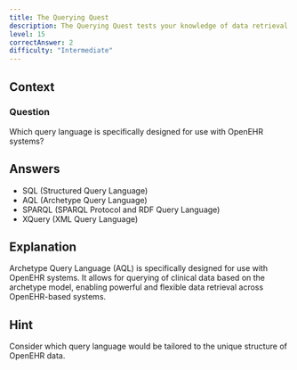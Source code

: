```yaml
---
title: The Querying Quest
description: The Querying Quest tests your knowledge of data retrieval in OpenEHR systems!
level: 15
correctAnswer: 2
difficulty: "Intermediate"
---
```


## Context

### Question

Which query language is specifically designed for use with OpenEHR systems?

## Answers

* SQL (Structured Query Language)
* AQL (Archetype Query Language)
* SPARQL (SPARQL Protocol and RDF Query Language)
* XQuery (XML Query Language)

## Explanation

Archetype Query Language (AQL) is specifically designed for use with OpenEHR systems. It allows for querying of clinical data based on the archetype model, enabling powerful and flexible data retrieval across OpenEHR-based systems.

## Hint

Consider which query language would be tailored to the unique structure of OpenEHR data.
